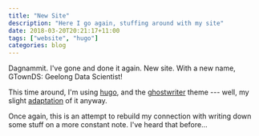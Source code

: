 ```yaml
---
title: "New Site"
description: "Here I go again, stuffing around with my site"
date: 2018-03-20T20:21:17+11:00
tags: ["website", "hugo"]
categories: blog
---
```


Dagnammit. I've gone and done it again. New site. With a new name, GTownDS: Geelong Data Scientist!

This time around, I'm using [hugo](https://gohugo.io/), and the [ghostwriter](https://themes.gohugo.io/ghostwriter/) theme --- well, my slight [adaptation](https://github.com/SteveLane/ghostwriter) of it anyway.

Once again, this is an attempt to rebuild my connection with writing down some stuff on a more constant note. I've heard that before...
